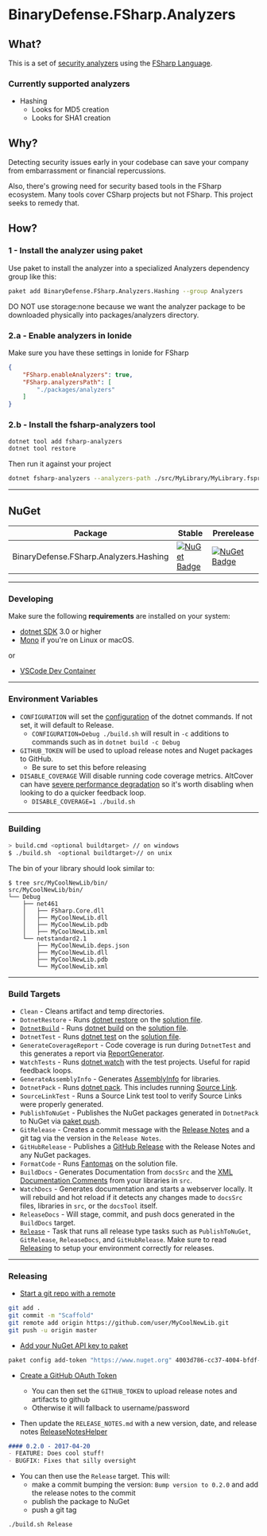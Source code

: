 # BinaryDefense.FSharp.Analyzers

## What?

This is a set of [security analyzers](https://owasp.org/www-community/Source_Code_Analysis_Tools) using the [FSharp Language](https://github.com/ionide/FSharp.Analyzers.SDK).

### Currently supported analyzers

* Hashing
  * Looks for MD5 creation
  * Looks for SHA1 creation


## Why?

Detecting security issues early in your codebase can save your company from embarrassment or financial repercussions.

Also, there's growing need for security based tools in the FSharp ecosystem.  Many tools cover CSharp projects but not FSharp. This project seeks to remedy that.

## How?

### 1 - Install the analyzer using paket

Use paket to install the analyzer into a specialized Analyzers dependency group like this:

```sh
paket add BinaryDefense.FSharp.Analyzers.Hashing --group Analyzers
```

DO NOT use storage:none because we want the analyzer package to be downloaded physically into packages/analyzers directory.

### 2.a - Enable analyzers in Ionide

Make sure you have these settings in Ionide for FSharp

```json
{
    "FSharp.enableAnalyzers": true,
    "FSharp.analyzersPath": [
        "./packages/analyzers"
    ]
}
```

### 2.b - Install the fsharp-analyzers tool

```sh
dotnet tool add fsharp-analyzers
dotnet tool restore
```

Then run it against your project

```sh
dotnet fsharp-analyzers --analyzers-path ./src/MyLibrary/MyLibrary.fsproj
```

---

<!-- ## Builds

macOS/Linux | Windows
--- | ---
[![Travis Badge](https://travis-ci.org/TheAngryByrd/BinaryDefense.FSharp.Analyzers.svg?branch=master)](https://travis-ci.org/TheAngryByrd/BinaryDefense.FSharp.Analyzers) | [![Build status](https://ci.appveyor.com/api/projects/status/github/TheAngryByrd/BinaryDefense.FSharp.Analyzers?svg=true)](https://ci.appveyor.com/project/TheAngryByrd/BinaryDefense.FSharp.Analyzers)
[![Build History](https://buildstats.info/travisci/chart/TheAngryByrd/BinaryDefense.FSharp.Analyzers)](https://travis-ci.org/TheAngryByrd/BinaryDefense.FSharp.Analyzers/builds) | [![Build History](https://buildstats.info/appveyor/chart/TheAngryByrd/BinaryDefense.FSharp.Analyzers)](https://ci.appveyor.com/project/TheAngryByrd/BinaryDefense.FSharp.Analyzers)   -->

## NuGet 

Package | Stable | Prerelease
--- | --- | ---
BinaryDefense.FSharp.Analyzers.Hashing | [![NuGet Badge](https://buildstats.info/nuget/BinaryDefense.FSharp.Analyzers.Hashing)](https://www.nuget.org/packages/BinaryDefense.FSharp.Analyzers.Hashing/) | [![NuGet Badge](https://buildstats.info/nuget/BinaryDefense.FSharp.Analyzers.Hashing?includePreReleases=true)](https://www.nuget.org/packages/BinaryDefense.FSharp.Analyzers.Hashing/)

---

### Developing

Make sure the following **requirements** are installed on your system:

- [dotnet SDK](https://www.microsoft.com/net/download/core) 3.0 or higher
- [Mono](http://www.mono-project.com/) if you're on Linux or macOS.

or

- [VSCode Dev Container](https://code.visualstudio.com/docs/remote/containers)


---

### Environment Variables

- `CONFIGURATION` will set the [configuration](https://docs.microsoft.com/en-us/dotnet/core/tools/dotnet-build?tabs=netcore2x#options) of the dotnet commands.  If not set, it will default to Release.
  - `CONFIGURATION=Debug ./build.sh` will result in `-c` additions to commands such as in `dotnet build -c Debug`
- `GITHUB_TOKEN` will be used to upload release notes and Nuget packages to GitHub.
  - Be sure to set this before releasing
- `DISABLE_COVERAGE` Will disable running code coverage metrics.  AltCover can have [severe performance degradation](https://github.com/SteveGilham/altcover/issues/57) so it's worth disabling when looking to do a quicker feedback loop.
  - `DISABLE_COVERAGE=1 ./build.sh`


---

### Building


```sh
> build.cmd <optional buildtarget> // on windows
$ ./build.sh  <optional buildtarget>// on unix
```

The bin of your library should look similar to:

```
$ tree src/MyCoolNewLib/bin/
src/MyCoolNewLib/bin/
└── Debug
    ├── net461
    │   ├── FSharp.Core.dll
    │   ├── MyCoolNewLib.dll
    │   ├── MyCoolNewLib.pdb
    │   ├── MyCoolNewLib.xml
    └── netstandard2.1
        ├── MyCoolNewLib.deps.json
        ├── MyCoolNewLib.dll
        ├── MyCoolNewLib.pdb
        └── MyCoolNewLib.xml

```

---

### Build Targets

- `Clean` - Cleans artifact and temp directories.
- `DotnetRestore` - Runs [dotnet restore](https://docs.microsoft.com/en-us/dotnet/core/tools/dotnet-restore?tabs=netcore2x) on the [solution file](https://docs.microsoft.com/en-us/visualstudio/extensibility/internals/solution-dot-sln-file?view=vs-2019).
- [`DotnetBuild`](#Building) - Runs [dotnet build](https://docs.microsoft.com/en-us/dotnet/core/tools/dotnet-build?tabs=netcore2x) on the [solution file](https://docs.microsoft.com/en-us/visualstudio/extensibility/internals/solution-dot-sln-file?view=vs-2019).
- `DotnetTest` - Runs [dotnet test](https://docs.microsoft.com/en-us/dotnet/core/tools/dotnet-test?tabs=netcore21) on the [solution file](https://docs.microsoft.com/en-us/visualstudio/extensibility/internals/solution-dot-sln-file?view=vs-2019).
- `GenerateCoverageReport` - Code coverage is run during `DotnetTest` and this generates a report via [ReportGenerator](https://github.com/danielpalme/ReportGenerator).
- `WatchTests` - Runs [dotnet watch](https://docs.microsoft.com/en-us/aspnet/core/tutorials/dotnet-watch?view=aspnetcore-3.0) with the test projects. Useful for rapid feedback loops.
- `GenerateAssemblyInfo` - Generates [AssemblyInfo](https://docs.microsoft.com/en-us/dotnet/api/microsoft.visualbasic.applicationservices.assemblyinfo?view=netframework-4.8) for libraries.
- `DotnetPack` - Runs [dotnet pack](https://docs.microsoft.com/en-us/dotnet/core/tools/dotnet-pack). This includes running [Source Link](https://github.com/dotnet/sourcelink).
- `SourceLinkTest` - Runs a Source Link test tool to verify Source Links were properly generated.
- `PublishToNuGet` - Publishes the NuGet packages generated in `DotnetPack` to NuGet via [paket push](https://fsprojects.github.io/Paket/paket-push.html).
- `GitRelease` - Creates a commit message with the [Release Notes](https://fake.build/apidocs/v5/fake-core-releasenotes.html) and a git tag via the version in the `Release Notes`.
- `GitHubRelease` - Publishes a [GitHub Release](https://help.github.com/en/articles/creating-releases) with the Release Notes and any NuGet packages.
- `FormatCode` - Runs [Fantomas](https://github.com/fsprojects/fantomas) on the solution file.
- `BuildDocs` - Generates Documentation from `docsSrc` and the [XML Documentation Comments](https://docs.microsoft.com/en-us/dotnet/csharp/programming-guide/xmldoc/) from your libraries in `src`.
- `WatchDocs` - Generates documentation and starts a webserver locally.  It will rebuild and hot reload if it detects any changes made to `docsSrc` files, libraries in `src`, or the `docsTool` itself.
- `ReleaseDocs` - Will stage, commit, and push docs generated in the `BuildDocs` target.
- [`Release`](#Releasing) - Task that runs all release type tasks such as `PublishToNuGet`, `GitRelease`, `ReleaseDocs`, and `GitHubRelease`. Make sure to read [Releasing](#Releasing) to setup your environment correctly for releases.
---


### Releasing

- [Start a git repo with a remote](https://help.github.com/articles/adding-an-existing-project-to-github-using-the-command-line/)

```sh
git add .
git commit -m "Scaffold"
git remote add origin https://github.com/user/MyCoolNewLib.git
git push -u origin master
```

- [Add your NuGet API key to paket](https://fsprojects.github.io/Paket/paket-config.html#Adding-a-NuGet-API-key)

```sh
paket config add-token "https://www.nuget.org" 4003d786-cc37-4004-bfdf-c4f3e8ef9b3a
```

- [Create a GitHub OAuth Token](https://help.github.com/articles/creating-a-personal-access-token-for-the-command-line/)
  - You can then set the `GITHUB_TOKEN` to upload release notes and artifacts to github
  - Otherwise it will fallback to username/password

- Then update the `RELEASE_NOTES.md` with a new version, date, and release notes [ReleaseNotesHelper](https://fsharp.github.io/FAKE/apidocs/fake-releasenoteshelper.html)

```markdown
#### 0.2.0 - 2017-04-20
- FEATURE: Does cool stuff!
- BUGFIX: Fixes that silly oversight
```

- You can then use the `Release` target.  This will:
  - make a commit bumping the version:  `Bump version to 0.2.0` and add the release notes to the commit
  - publish the package to NuGet
  - push a git tag

```sh
./build.sh Release
```


